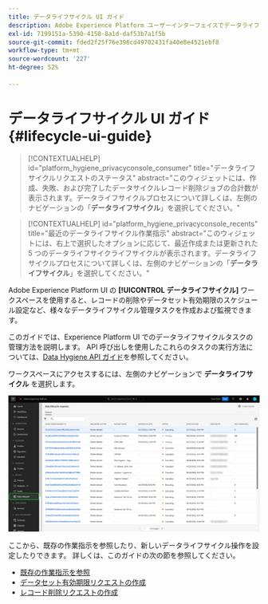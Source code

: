 ```yaml
---
title: データライフサイクル UI ガイド
description: Adobe Experience Platform ユーザーインターフェイスでデータライフサイクルタスクを管理する方法について説明します。
exl-id: 7199151a-5390-4150-8a1d-daf53b7a1f5b
source-git-commit: fded2f25f76e396cd49702431fa40e8e4521ebf8
workflow-type: tm+mt
source-wordcount: '227'
ht-degree: 52%

---
```


# データライフサイクル UI ガイド {#lifecycle-ui-guide}

>[!CONTEXTUALHELP]
>id="platform_hygiene_privacyconsole_consumer"
>title="データライフサイクルリクエストのステータス"
>abstract="このウィジェットには、作成、失敗、および完了したデータサイクルレコード削除ジョブの合計数が表示されます。データライフサイクルプロセスについて詳しくは、左側のナビゲーションの「**データライフサイクル**」を選択してください。"

>[!CONTEXTUALHELP]
>id="platform_hygiene_privacyconsole_recents"
>title="最近のデータライフサイクル作業指示"
>abstract="このウィジェットには、右上で選択したオプションに応じて、最近作成または更新された 5 つのデータライフサイクライフサイクルが表示されます。データライフサイクルプロセスについて詳しくは、左側のナビゲーションの「**データライフサイクル**」を選択してください。"

Adobe Experience Platform UI の **[!UICONTROL データライフサイクル]** ワークスペースを使用すると、レコードの削除やデータセット有効期限のスケジュール設定など、様々なデータライフサイクル管理タスクを作成および監視できます。

このガイドでは、Experience Platform UI でのデータライフサイクルタスクの管理方法を説明します。 API 呼び出しを使用したこれらのタスクの実行方法については、[Data Hygiene API ガイド](../api/overview.md)を参照してください。

ワークスペースにアクセスするには、左側のナビゲーションで **データライフサイクル** を選択します。

![Experience Platform UI の [!UICONTROL  データライフサイクル ] ワークスペース。左側のナビゲーションで [!UICONTROL  データライフサイクル ] がハイライト表示されています。](../images/ui/overview/home.png)

ここから、既存の作業指示を参照したり、新しいデータライフサイクル操作を設定したりできます。 詳しくは、このガイドの次の節を参照してください。

* [既存の作業指示を参照](./browse.md)
* [データセット有効期限リクエストの作成](./dataset-expiration.md)
* [レコード削除リクエストの作成](./record-delete.md)
